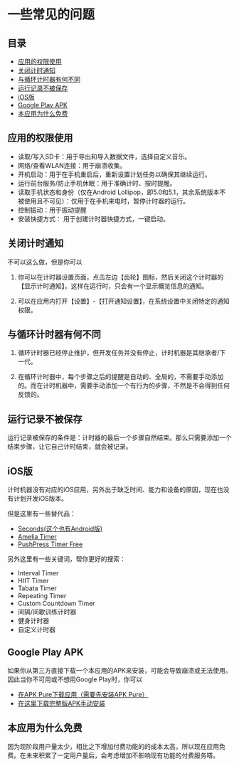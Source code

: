 # 一些常见的问题

## 目录

- [应用的权限使用](#应用的权限使用)
- [关闭计时通知](#关闭计时通知)
- [与循环计时器有何不同](#与循环计时器有何不同)
- [运行记录不被保存](#运行记录不被保存])
- [iOS版](#iOS版)
- [Google Play APK](#Google-Play-APK)
- [本应用为什么免费](#本应用为什么免费)

## 应用的权限使用

- 读取/写入SD卡：用于导出和导入数据文件，选择自定义音乐。
- 网络/查看WLAN连接：用于崩溃收集。
- 开机启动：用于在手机重启后，重新设置计划任务以确保其继续运行。
- 运行前台服务/防止手机休眠：用于准确计时、按时提醒。
- 读取手机状态和身份（仅在Android Lollipop，即5.0和5.1，其余系统版本不被使用且不可见）：仅用于在手机来电时，暂停计时器的运行。
- 控制振动：用于振动提醒
- 安装快捷方式： 用于创建计时器快捷方式，一键启动。

## 关闭计时通知

不可以这么做，但是你可以

1. 你可以在计时器设置页面，点击左边【齿轮】图标，然后关闭这个计时器的【显示计时通知】。这样在运行时，只会有一个显示概览信息的通知。

1. 可以在应用内打开【设置】-【打开通知设置】，在系统设置中关闭特定的通知权限。

## 与循环计时器有何不同

1. 循环计时器已经停止维护，但开发任务并没有停止，计时机器是其继承者/下一代。

2. 在循环计时器中，每个步骤之后的提醒是自动的、全局的，不需要手动添加的。而在计时机器中，需要手动添加一个有行为的步骤，不然是不会得到任何反馈的。

## 运行记录不被保存

运行记录被保存的条件是：计时器的最后一个步骤自然结束。那么只需要添加一个结束步骤，让它自己计时结束，就会被记录。

## iOS版

计时机器没有对应的iOS应用，另外出于缺乏时间、能力和设备的原因，现在也没有计划开发iOS版本。

但是这里有一些替代品：

- [Seconds(这个也有Android版)](https://apps.apple.com/cn/app/seconds-%E9%AB%98%E5%BC%BA%E5%BA%A6%E9%97%B4%E6%AD%87%E8%AE%AD%E7%BB%83%E5%AE%9A%E6%97%B6%E5%99%A8/id475816966)
- [Amelia Timer](https://apps.apple.com/cn/app/amelia-timer/id1438196267)
- [PushPress Timer Free](https://apps.apple.com/cn/app/pushpress-timer-free/id826016623)

另外这里有一些关键词，帮你更好的搜索：

- Interval Timer
- HIIT Timer
- Tabata Timer
- Repeating Timer
- Custom Countdown Timer
- 间隔/间歇训练计时器
- 健身计时器
- 自定义计时器

## Google Play APK

如果你从第三方直接下载一个本应用的APK来安装，可能会导致崩溃或无法使用。因此当你不可用或不想用Google Play时，你可以

- [在APK Pure下载应用（需要先安装APK Pure）](https://apkpure.com/timer-machine-run-walk-interval-timer/io.github.deweyreed.timer.google)
- [在这里下载完整版APK手动安装](https://drive.google.com/open?id=1YHIdW77fuxmyQ7sFza1LEIqmhzBygEZx)

## 本应用为什么免费

因为现阶段用户量太少，相比之下增加付费功能的的成本太高，所以现在应用免费。在未来积累了一定用户量后，会考虑增加不影响现有功能的付费服务嗒。
